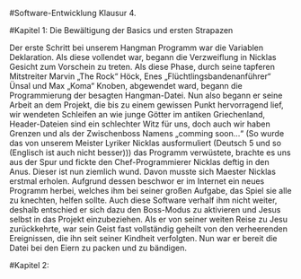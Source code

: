 #Software-Entwicklung Klausur 4.

#Kapitel 1: Die Bewältigung der Basics und ersten Strapazen 

Der erste Schritt bei unserem Hangman Programm war die Variablen Deklaration. Als diese vollendet war, begann die Verzweiflung in Nicklas Gesicht zum Vorschein zu treten. Als diese Phase, durch seine tapferen Mitstreiter Marvin „The Rock“ Höck, Enes „Flüchtlingsbandenanführer“ Ünsal und Max „Koma“ Knoben, abgewendet ward, begann die Programmierung der besagten Hangman-Datei. Nun also begann er seine Arbeit an dem Projekt, die bis zu einem gewissen Punkt hervorragend lief, wir wendeten Schleifen an wie junge Götter im antiken Griechenland, Header-Dateien sind ein schlechter Witz für uns, doch auch wir haben Grenzen und als der Zwischenboss Namens „comming soon…“ (So wurde das von unserem Meister Lyriker Nicklas ausformuliert (Deutsch 5 und so (Englisch ist auch nicht besser))) das Programm verwüstete, brachte es uns aus der Spur und fickte den Chef-Programmierer Nicklas deftig in den Anus. Dieser ist nun ziemlich wund. Davon musste sich Maester Nicklas erstmal erholen. Aufgrund dessen beschwor er im Internet ein neues Programm herbei, welches ihm bei seiner großen Aufgabe, das Spiel sie alle zu knechten, helfen sollte. Auch diese Software verhalf ihm nicht weiter, deshalb entschied er sich dazu den Boss-Modus zu aktivieren und Jesus selbst in das Projekt einzubeziehen. Als er von seiner weiten Reise zu Jesu zurückkehrte, war sein Geist fast vollständig geheilt von den verheerenden Ereignissen, die ihn seit seiner Kindheit verfolgten. Nun war er bereit die Datei bei den Eiern zu packen und zu bändigen. 

#Kapitel 2: 
